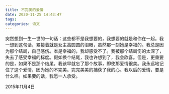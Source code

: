 ```yaml
---
title: 不完美的爱情
date: 2020-11-25 14:43:47
tags:
categories: 诗文
---
```

突然想到一生一世的一句话：这些都不是我想要的，我想要的就是和你在一起。我一想到这句话，紧接着就是女主高圆圆的泪眼，虽然那一刻她是幸福的。我总是因为那个结局，自己感伤。本是幸福的，我却感受不了。我被那个结局伤的太深了，失去了感受幸福的标度。假如换个结尾，我也许想到了，我会欣喜。但是，更重要的是，如果不是那个结尾，我该早就忘了那个故事，即使那爱情很美。我永远地记住了这个爱情，因为她的不完美。完完美美的捕获了我的心。我以后的爱情，要是什么样。如果要的话，我愿一人承受。

2015年11月4日